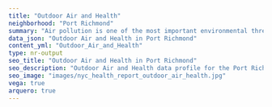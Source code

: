 ```yaml
---
title: "Outdoor Air and Health"
neighborhood: "Port Richmond"
summary: "Air pollution is one of the most important environmental threats to urban populations and while all people are exposed, pollutant emissions, levels of exposure, and population vulnerability vary across neighborhoods. Exposures to common air pollutants have been linked to respiratory and cardiovascular diseases, cancers, and premature deaths."
data_json: "Outdoor Air and Health in Port Richmond"
content_yml: "Outdoor_Air_and_Health"
type: nr-output
seo_title: "Outdoor Air and Health in Port Richmond"
seo_description: "Outdoor Air and Health data profile for the Port Richmond neighborhood of NYC."
seo_image: "images/nyc_health_report_outdoor_air_health.jpg"
vega: true
arquero: true
---
```

